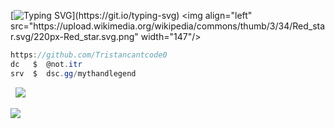 [![Typing SVG](https://readme-typing-svg.herokuapp.com?font=Roboto+Mono&lines=Itr+%7C+Was+%7C+Here!)](https://git.io/typing-svg)
<img align="left" src="https://upload.wikimedia.org/wikipedia/commons/thumb/3/34/Red_star.svg/220px-Red_star.svg.png" width="147"/> 

```csharp
https://github.com/Tristancantcode0
dc   $  @not.itr
srv  $  dsc.gg/mythandlegend
```
&zwnj; 
&zwnj; 
![](https://komarev.com/ghpvc/?username=Tristancantcode0)
<!---
$ --- SOON - exertus mox ... in novissimo die hujus mensis
$ --- SOON - tamen facillimum, omnium durissimum.
$ --- SOON
$ --- SOON
$ --- SOON
$ --- SOON
$ --- SOON
--->
![](https://hit.yhype.me/github/profile?user_id=131329791)
